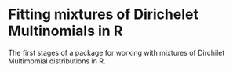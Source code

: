 # Fitting mixtures of Dirichelet Multinomials in R

The first stages of a package for working with mixtures of Dirchilet Multimomial
distributions in R. 

